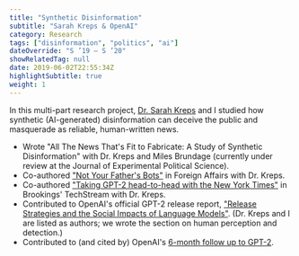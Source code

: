 ```yaml
---
title: "Synthetic Disinformation"
subtitle: "Sarah Kreps & OpenAI"
category: Research
tags: ["disinformation", "politics", "ai"]
dateOverride: "S ’19 – S ’20"
showRelatedTag: null
date: 2019-06-02T22:55:34Z
highlightSubtitle: true
weight: 1
---
```


In this multi-part research project, [Dr. Sarah Kreps](https://en.wikipedia.org/wiki/Sarah_Kreps) and I studied how synthetic (AI-generated) disinformation can deceive the public and masquerade as reliable, human-written news.

* Wrote "All The News That's Fit to Fabricate: A Study of Synthetic Disinformation" with Dr. Kreps and Miles Brundage (currently under review at the Journal of Experimental Political Science).
* Co-authored ["Not Your Father's Bots"](https://www.foreignaffairs.com/articles/2019-08-02/not-your-fathers-bots) in Foreign Affairs with Dr. Kreps.
* Co-authored ["Taking GPT-2 head-to-head with the New York Times"](https://www.brookings.edu/techstream/taking-gpt-2-head-to-head-with-the-new-york-times/) in Brookings' TechStream with Dr. Kreps.
* Contributed to OpenAI's official GPT-2 release report, ["Release Strategies and the Social Impacts of Language Models"](https://arxiv.org/abs/1908.09203). (Dr. Kreps and I are listed as authors; we wrote the section on human perception and detection.)
* Contributed to (and cited by) OpenAI's [6-month follow up to GPT-2](https://openai.com/blog/gpt-2-6-month-follow-up/).